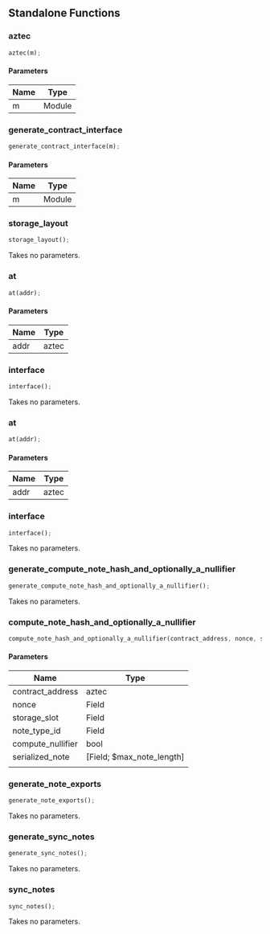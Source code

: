 ## Standalone Functions

### aztec

```rust
aztec(m);
```

#### Parameters
| Name | Type |
| --- | --- |
| m | Module |

### generate_contract_interface

```rust
generate_contract_interface(m);
```

#### Parameters
| Name | Type |
| --- | --- |
| m | Module |

### storage_layout

```rust
storage_layout();
```

Takes no parameters.

### at

```rust
at(addr);
```

#### Parameters
| Name | Type |
| --- | --- |
| addr | aztec |

### interface

```rust
interface();
```

Takes no parameters.

### at

```rust
at(addr);
```

#### Parameters
| Name | Type |
| --- | --- |
| addr | aztec |

### interface

```rust
interface();
```

Takes no parameters.

### generate_compute_note_hash_and_optionally_a_nullifier

```rust
generate_compute_note_hash_and_optionally_a_nullifier();
```

Takes no parameters.

### compute_note_hash_and_optionally_a_nullifier

```rust
compute_note_hash_and_optionally_a_nullifier(contract_address, nonce, storage_slot, note_type_id, compute_nullifier, serialized_note, );
```

#### Parameters
| Name | Type |
| --- | --- |
| contract_address | aztec |
| nonce | Field |
| storage_slot | Field |
| note_type_id | Field |
| compute_nullifier | bool |
| serialized_note | [Field; $max_note_length] |
|  |  |

### generate_note_exports

```rust
generate_note_exports();
```

Takes no parameters.

### generate_sync_notes

```rust
generate_sync_notes();
```

Takes no parameters.

### sync_notes

```rust
sync_notes();
```

Takes no parameters.

